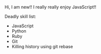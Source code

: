 Hi, I am new!!  I really really enjoy JavaScript!!

Deadly skill list:
* JavaScript
* Python
* Ruby
* Git
* Killing history using git rebase

